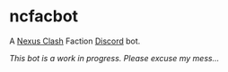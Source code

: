 # ncfacbot

A [Nexus Clash] Faction [Discord] bot.

_This bot is a work in progress. Please excuse my mess..._


[Nexus Clash]: https://www.nexusclash.com
[Discord]: https://discordapp.com
